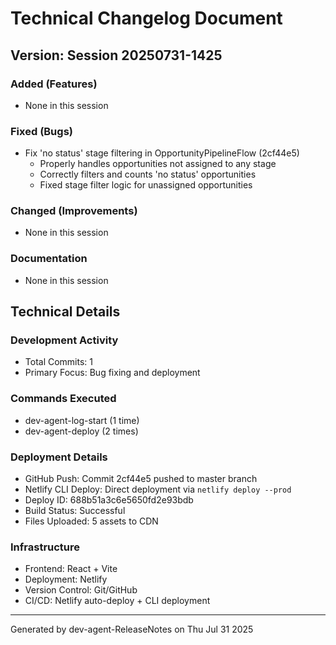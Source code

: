 # Technical Changelog Document

## Version: Session 20250731-1425

### Added (Features)
- None in this session

### Fixed (Bugs)
- Fix 'no status' stage filtering in OpportunityPipelineFlow (2cf44e5)
  - Properly handles opportunities not assigned to any stage
  - Correctly filters and counts 'no status' opportunities
  - Fixed stage filter logic for unassigned opportunities

### Changed (Improvements)
- None in this session

### Documentation
- None in this session

## Technical Details

### Development Activity
- Total Commits: 1
- Primary Focus: Bug fixing and deployment

### Commands Executed
- dev-agent-log-start (1 time)
- dev-agent-deploy (2 times)

### Deployment Details
- GitHub Push: Commit 2cf44e5 pushed to master branch
- Netlify CLI Deploy: Direct deployment via `netlify deploy --prod`
- Deploy ID: 688b51a3c6e5650fd2e93bdb
- Build Status: Successful
- Files Uploaded: 5 assets to CDN

### Infrastructure
- Frontend: React + Vite
- Deployment: Netlify
- Version Control: Git/GitHub
- CI/CD: Netlify auto-deploy + CLI deployment

---
Generated by dev-agent-ReleaseNotes on Thu Jul 31 2025
